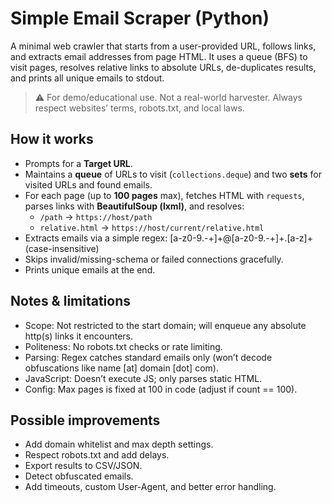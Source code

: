 # Simple Email Scraper (Python)

A minimal web crawler that starts from a user-provided URL, follows links, and extracts email addresses from page HTML. It uses a queue (BFS) to visit pages, resolves relative links to absolute URLs, de-duplicates results, and prints all unique emails to stdout.

> ⚠️ For demo/educational use. Not a real-world harvester. Always respect websites’ terms, robots.txt, and local laws.

## How it works
- Prompts for a **Target URL**.
- Maintains a **queue** of URLs to visit (`collections.deque`) and two **sets** for visited URLs and found emails.
- For each page (up to **100 pages** max), fetches HTML with `requests`, parses links with **BeautifulSoup (lxml)**, and resolves:
  - `/path` → `https://host/path`
  - `relative.html` → `https://host/current/relative.html`
- Extracts emails via a simple regex:
  [a-z0-9.-+]+@[a-z0-9.-+]+.[a-z]+  (case-insensitive)
- Skips invalid/missing-schema or failed connections gracefully.
- Prints unique emails at the end.

## Notes & limitations
- Scope: Not restricted to the start domain; will enqueue any absolute http(s) links it encounters.
- Politeness: No robots.txt checks or rate limiting.
- Parsing: Regex catches standard emails only (won’t decode obfuscations like name [at] domain [dot] com).
- JavaScript: Doesn’t execute JS; only parses static HTML.
- Config: Max pages is fixed at 100 in code (adjust if count == 100).

## Possible improvements
- Add domain whitelist and max depth settings.
- Respect robots.txt and add delays.
- Export results to CSV/JSON.
- Detect obfuscated emails.
- Add timeouts, custom User-Agent, and better error handling.
